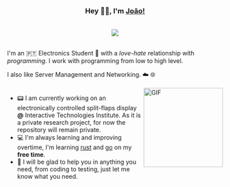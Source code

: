 <div align="center">
<h3> Hey 👋🏽, I'm <a href="joaoofreitas.antonws.com">João!</a> </h3>
</br>

<img align="center" src="https://user-images.githubusercontent.com/31630346/90116593-9c234980-dd4d-11ea-8c1d-d52401b8587a.png"/>
<!---
![](https://img.shields.io/badge/OS-Linux-informational?style=flat-square&logo=linux&logoColor=white&color=fcc624)
![](https://img.shields.io/badge/Shell-zsh-informational?style=flat-square&logo=gnu-bash&logoColor=white&color=a42e2b)
![](https://img.shields.io/badge/Editor-Neovim-informational?style=flat-square&logo=neovim&logoColor=white&color=57a143)
![](https://img.shields.io/badge/Tools-Docker-informational?style=flat-square&logo=docker&logoColor=white&color=2496ed)
![](https://img.shields.io/badge/Tools-NodeJS-informational?style=flat-square&logo=node.js&logoColor=white&color=339933)
![](https://img.shields.io/badge/Hardware-Arduino-informational?style=flat-square&logo=arduino&logoColor=white&color=00979d)
![](https://img.shields.io/badge/Hardware-Raspberry_Pi-informational?style=flat-square&logo=raspberry-pi&logoColor=white&color=c51a4a)
![](https://img.shields.io/badge/Code-Python-informational?style=flat-square&logo=python&logoColor=white&color=3776ab)
![](https://img.shields.io/badge/Code-Javascript-informational?style=flat-square&logo=javascript&logoColor=white&color=f7df1e)
![](https://img.shields.io/badge/Code-C++-informational?style=flat-square&logo=c&logoColor=white&color=00599c)
------>
</div>
</br>


I'm an 🇵🇹 Electronics Student 🤖 with a _love-hate_ relationship with _programming_. I work with programming from low to high level.

I also like Server Management and Networking. ☁️ 🌐
</br>
</br>
<img align="right" height="185" alt="GIF" src="https://user-images.githubusercontent.com/31630346/89291774-0a338680-d653-11ea-9cbe-8ba7bc405f0a.gif"/>
- 📟 I am currently working on an electronically controlled split-flaps display __@__ Interactive Technologies Institute. As it is a private research project, for now the repository will remain private. 
- 💻 I'm always learning and improving overtime, I'm learning [rust](https://github.com/rust-lang/rust) and [go](https://github.com/golang/go) on my __free time__. 
- 🧪 I will be glad to help you in anything you need, from coding to testing, just let me know what you need. 

</br>
<!--
<a href="https://github.com/joaoofreitas">
  <img weight="500" align="center" src="https://github-readme-stats.vercel.app/api/top-langs/?username=joaoofreitas&hide=html,css&title_color=ffffff&text_color=c9cacc&icon_color=2bbc8a&bg_color=1d1f21" />
</a> -->

<!--
![image](https://github.com/saadeghi/saadeghi/blob/master/dino.gif)
-->

